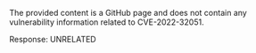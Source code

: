 The provided content is a GitHub page and does not contain any vulnerability information related to CVE-2022-32051.

Response: UNRELATED